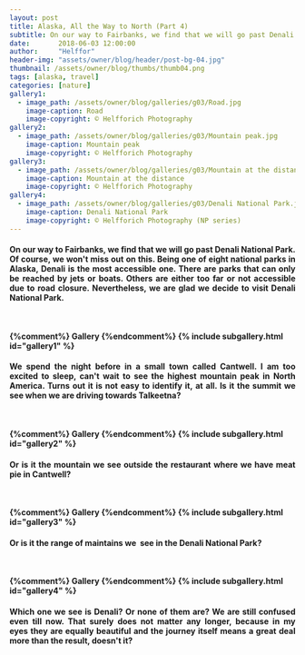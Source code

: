```yaml
---
layout: post
title: Alaska, All the Way to North (Part 4)
subtitle: On our way to Fairbanks, we find that we will go past Denali National Park. Of course, we won't miss out on this. Being one of eight national parks in Alaska, Denali is the most accessible one. There are parks that can only be reached by jets or boats. Others are either too far or not accessible due...
date:       2018-06-03 12:00:00
author:     "Helffor"
header-img: "assets/owner/blog/header/post-bg-04.jpg"
thumbnail: /assets/owner/blog/thumbs/thumb04.png
tags: [alaska, travel]
categories: [nature]
gallery1: 
  - image_path: /assets/owner/blog/galleries/g03/Road.jpg
    image-caption: Road
    image-copyright: © Helfforich Photography
gallery2: 
  - image_path: /assets/owner/blog/galleries/g03/Mountain peak.jpg
    image-caption: Mountain peak
    image-copyright: © Helfforich Photography
gallery3: 
  - image_path: /assets/owner/blog/galleries/g03/Mountain at the distance.jpg
    image-caption: Mountain at the distance
    image-copyright: © Helfforich Photography
gallery4: 
  - image_path: /assets/owner/blog/galleries/g03/Denali National Park.jpg
    image-caption: Denali National Park
    image-copyright: © Helfforich Photography (NP series)
---
```



<h4><p style='text-align: justify;'>
On our way to Fairbanks, we find that we will go past Denali National Park. Of course, we won't miss out on this. Being one of eight national parks in Alaska, Denali is the most accessible one. There are parks that can only be reached by jets or boats. Others are either too far or not accessible due to road closure. Nevertheless, we are glad we decide to visit Denali National Park.
</p><h4>
<br>

{%comment%} Gallery {%endcomment%}
{% include subgallery.html id="gallery1" %}


<h4><p style='text-align: justify;'>
We spend the night before in a small town called Cantwell. I am too excited to sleep, can't wait to see the highest mountain peak in North America. Turns out it is not easy to identify it, at all. Is it the summit we see when we are driving towards Talkeetna?
</p><h4>
<br>

{%comment%} Gallery {%endcomment%}
{% include subgallery.html id="gallery2" %}


<h4><p style='text-align: justify;'>
Or is it the mountain we see outside the restaurant where we have meat pie in Cantwell? 
</p><h4>
<br>

{%comment%} Gallery {%endcomment%}
{% include subgallery.html id="gallery3" %}


<h4><p style='text-align: justify;'>
Or is it the range of maintains we  see in the Denali National Park?
</p><h4>
<br>

{%comment%} Gallery {%endcomment%}
{% include subgallery.html id="gallery4" %}


<h4><p style='text-align: justify;'>
Which one we see is Denali? Or none of them are? We are still confused even till now. That surely does not matter any longer, because in my eyes they are equally beautiful and the journey itself means a great deal more than the result, doesn't it?
</p><h4>


